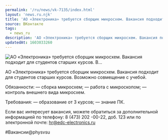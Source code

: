 ```yaml
---
permalink: '/ru/news/vk-7135/index.html'
layout: 'news.ru.njk'
title: 'АО «Электроника» требуется сборщик микросхем. Вакансия подходит для студентов старших курсов. В…'
source: ВКонтакте
tags:
  - news_ru
description: 'АО «Электроника» требуется сборщик микросхем. Вакансия подходит для студентов старших курсов. В…'
updatedAt: 1603033260
---
```

![АО «Электроника» требуется сборщик микросхем. Вакансия подходит для студентов старших курсов. В…](https://sun9-18.userapi.com/impg/KKLVgkn3gIHPOpx1_pGPP09n-t3uy5wk0NesBw/3NHcYKzVU80.jpg?size=960x720&quality=96&proxy=1&sign=d53dbf2377d58745283120466f6154ce&c_uniq_tag=iXNnAQEmWL_ff1C9tpOHCl9qzLUvmqYcVFE2L1SGVAE&type=album)

АО «Электроника» требуется сборщик микросхем. Вакансия подходит для студентов старших курсов. Возможно совмещение с учебой.

Обязанности:
— сборка микросхем;
— работа с микроскопом;
— контроль внешнего вида микросхем.

Требования:
— образование от 3 курсов;
— знание ПК.

Если вас интересует вакансия, можете обратиться за дополнительной информацией по телефону: 8 (473) 202 -00-22, доб. 123 или по электронной почте: hr@edc-electronics.ru

#Вакансии@physvsu
